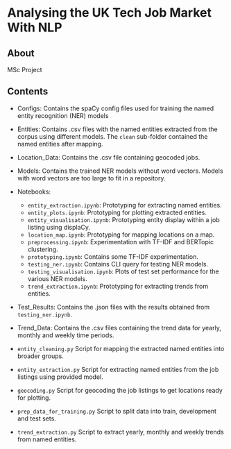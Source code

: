 # Analysing the UK Tech Job Market With NLP

## About
MSc Project

## Contents
- Configs:
Contains the spaCy config files used for training the named entity recognition (NER) models

- Entities:
Contains .csv files with the named entities extracted from the corpus using different models. The `clean` sub-folder contained the named entities after mapping.

- Location_Data:
Contains the .csv file containing geocoded jobs.

- Models:
Contains the trained NER models without word vectors. Models with word vectors are too large to fit in a repository.

- Notebooks:
    - `entity_extraction.ipynb`: Prototyping for extracting named entities.
    - `entity_plots.ipynb`: Prototyping for plotting extracted entities.
    - `entity_visualisation.ipynb`: Prototyping entity display within a job listing using displaCy.
    - `location_map.ipynb`: Prototyping for mapping locations on a map.
    - `preprocessing.ipynb`: Experimentation with TF-IDF and BERTopic clustering.
    - `prototyping.ipynb`: Contains some TF-IDF experimentation.
    - `testing_ner.ipynb`: Contains CLI query for testing NER models.
    - `testing_visualisation.ipynb`: Plots of test set performance for the various NER models.
    - `trend_extraction.ipynb`: Prototyping for extracting trends from entities.

- Test_Results:
Contains the .json files with the results obtained from `testing_ner.ipynb`.

- Trend_Data:
Contains the .csv files containing the trend data for yearly, monthly and weekly time periods.

- `entity_cleaning.py`
Script for mapping the extracted named entities into broader groups.

- `entity_extraction.py`
Script for extracting named entities from the job listings using provided model.

- `geocoding.py`
Script for geocoding the job listings to get locations ready for plotting.

- `prep_data_for_training.py`
Script to split data into train, development and test sets.

- `trend_extraction.py`
Script to extract yearly, monthly and weekly trends from named entities.
